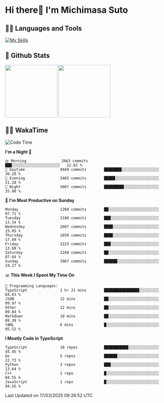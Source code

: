 # Hi there👋 I'm Michimasa Suto

## 🧑‍💻 Languages and Tools
[![My Skills](https://skillicons.dev/icons?i=ts,nextjs,react,vue,python,go,aws,docker,nodejs,redux,solidity,firebase,gcp,js,bootstrap,tailwind,materialui,html,css,wordpress,xd,figma,raspberrypi,arduino)](https://skillicons.dev)

<!--
**Suto-Michimasa/Suto-Michimasa** is a ✨ _special_ ✨ repository because its `README.md` (this file) appears on your GitHub profile.

Here are some ideas to get you started:

- 🔭 I’m currently working on ...
- 🌱 I’m currently learning ...
- 👯 I’m looking to collaborate on ...
- 🤔 I’m looking for help with ...
- 💬 Ask me about ...
- 📫 How to reach me: ...
- 😄 Pronouns: ...
- ⚡ Fun fact: ...
-->
## 💎 Github Stats

<div>
  <img height="170" align="left" src="https://github-readme-stats.vercel.app/api?username=Suto-michimasa&count_private=true&show_icons=true&theme=dark" />
  <img height="170" src="https://github-readme-stats.vercel.app/api/top-langs/?username=Suto-michimasa&langs_count=8&layout=compact&theme=dark" />
</div>

<!-- ## 🏆 GitHub Profile Trophy

<img width="800" src="https://github-profile-trophy.vercel.app/?username=Suto-michimasa&theme=onedark&no-frame=true"/>
 -->

## 🧑‍💻 WakaTime
<!--START_SECTION:waka-->
![Code Time](http://img.shields.io/badge/Code%20Time-644%20hrs%2030%20mins-blue)

**I'm a Night 🦉** 

```text
🌞 Morning                2063 commits        ███░░░░░░░░░░░░░░░░░░░░░░   12.62 % 
🌆 Daytime                4949 commits        ████████░░░░░░░░░░░░░░░░░   30.28 % 
🌃 Evening                3465 commits        █████░░░░░░░░░░░░░░░░░░░░   21.20 % 
🌙 Night                  5867 commits        █████████░░░░░░░░░░░░░░░░   35.90 % 
```
📅 **I'm Most Productive on Sunday** 

```text
Monday                   1260 commits        ██░░░░░░░░░░░░░░░░░░░░░░░   07.71 % 
Tuesday                  2180 commits        ███░░░░░░░░░░░░░░░░░░░░░░   13.34 % 
Wednesday                2607 commits        ████░░░░░░░░░░░░░░░░░░░░░   15.95 % 
Thursday                 2858 commits        ████░░░░░░░░░░░░░░░░░░░░░   17.49 % 
Friday                   2223 commits        ███░░░░░░░░░░░░░░░░░░░░░░   13.60 % 
Saturday                 1249 commits        ██░░░░░░░░░░░░░░░░░░░░░░░   07.64 % 
Sunday                   3967 commits        ██████░░░░░░░░░░░░░░░░░░░   24.27 % 
```


📊 **This Week I Spent My Time On** 

```text
💬 Programming Languages: 
TypeScript               1 hr 21 mins        ████████████████░░░░░░░░░   64.63 % 
JSON                     12 mins             ██░░░░░░░░░░░░░░░░░░░░░░░   09.97 % 
Other                    12 mins             ██░░░░░░░░░░░░░░░░░░░░░░░   09.84 % 
Markdown                 10 mins             ██░░░░░░░░░░░░░░░░░░░░░░░   08.39 % 
YAML                     6 mins              █░░░░░░░░░░░░░░░░░░░░░░░░   05.52 % 
```

**I Mostly Code in TypeScript** 

```text
TypeScript               10 repos            ███████████░░░░░░░░░░░░░░   45.45 % 
Go                       5 repos             ██████░░░░░░░░░░░░░░░░░░░   22.73 % 
Python                   3 repos             ███░░░░░░░░░░░░░░░░░░░░░░   13.64 % 
C++                      1 repo              █░░░░░░░░░░░░░░░░░░░░░░░░   04.55 % 
JavaScript               1 repo              █░░░░░░░░░░░░░░░░░░░░░░░░   04.55 % 
```




 Last Updated on 17/03/2025 09:26:52 UTC
<!--END_SECTION:waka-->
